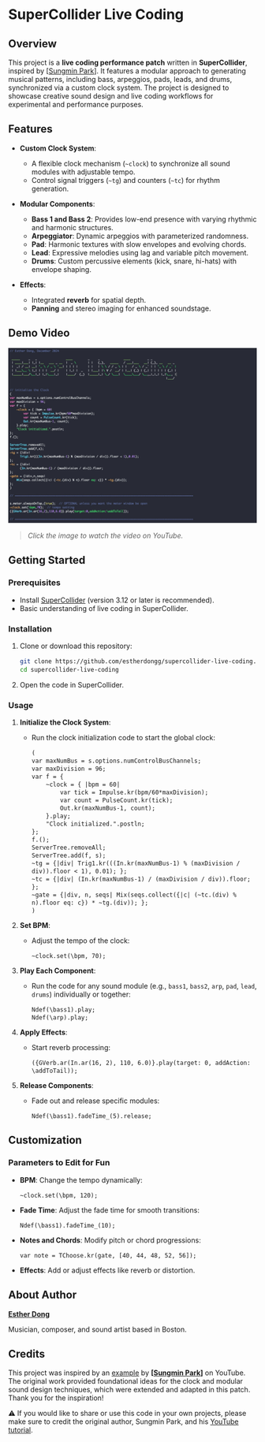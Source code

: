 

# SuperCollider Live Coding

## Overview

This project is a **live coding performance patch** written in **SuperCollider**, inspired by [[Sungmin Park](https://github.com/byulparan)]. It features a modular approach to generating musical patterns, including bass, arpeggios, pads, leads, and drums, synchronized via a custom clock system. The project is designed to showcase creative sound design and live coding workflows for experimental and performance purposes.


## Features

- **Custom Clock System**: 
  - A flexible clock mechanism (`~clock`) to synchronize all sound modules with adjustable tempo.
  - Control signal triggers (`~tg`) and counters (`~tc`) for rhythm generation.

- **Modular Components**:
  - **Bass 1 and Bass 2**: Provides low-end presence with varying rhythmic and harmonic structures.
  - **Arpeggiator**: Dynamic arpeggios with parameterized randomness.
  - **Pad**: Harmonic textures with slow envelopes and evolving chords.
  - **Lead**: Expressive melodies using lag and variable pitch movement.
  - **Drums**: Custom percussive elements (kick, snare, hi-hats) with envelope shaping.

- **Effects**:
  - Integrated **reverb** for spatial depth.
  - **Panning** and stereo imaging for enhanced soundstage.

## Demo Video


[![Watch the demo](./assets/thumbnail.jpg)](https://youtu.be/qJnYyId9GHc)

> *Click the image to watch the video on YouTube.*

## Getting Started

### Prerequisites

- Install [SuperCollider](https://supercollider.github.io/) (version 3.12 or later is recommended).
- Basic understanding of live coding in SuperCollider.

### Installation

1. Clone or download this repository:
   ```bash
   git clone https://github.com/estherdongg/supercollider-live-coding.git
   cd supercollider-live-coding
   ```
2. Open the code in SuperCollider.

### Usage

1. **Initialize the Clock System**:
   - Run the clock initialization code to start the global clock:
     ```supercollider
     (
     var maxNumBus = s.options.numControlBusChannels;
     var maxDivision = 96;
     var f = {
         ~clock = { |bpm = 60|
             var tick = Impulse.kr(bpm/60*maxDivision);
             var count = PulseCount.kr(tick);
             Out.kr(maxNumBus-1, count);
         }.play;
         "Clock initialized.".postln;
     };
     f.();
     ServerTree.removeAll;
     ServerTree.add(f, s);
     ~tg = {|div| Trig1.kr(((In.kr(maxNumBus-1) % (maxDivision / div)).floor < 1), 0.01); };
     ~tc = {|div| (In.kr(maxNumBus-1) / (maxDivision / div)).floor; };
     ~gate = {|div, n, seqs| Mix(seqs.collect({|c| (~tc.(div) % n).floor eq: c}) * ~tg.(div)); };
     )
     ```

2. **Set BPM**:
   - Adjust the tempo of the clock:
     ```supercollider
     ~clock.set(\bpm, 70);
     ```

3. **Play Each Component**:
   - Run the code for any sound module (e.g., `bass1`, `bass2`, `arp`, `pad`, `lead`, `drums`) individually or together:
     ```supercollider
     Ndef(\bass1).play;
     Ndef(\arp).play;
     ```

4. **Apply Effects**:
   - Start reverb processing:
     ```supercollider
     ({GVerb.ar(In.ar(16, 2), 110, 6.0)}.play(target: 0, addAction: \addToTail));
     ```

5. **Release Components**:
   - Fade out and release specific modules:
     ```supercollider
     Ndef(\bass1).fadeTime_(5).release;
     ```



## Customization

### Parameters to Edit for Fun
- **BPM**: Change the tempo dynamically:
  ```supercollider
  ~clock.set(\bpm, 120);
  ```
- **Fade Time**: Adjust the fade time for smooth transitions:
  ```supercollider
  Ndef(\bass1).fadeTime_(10);
  ```
- **Notes and Chords**: Modify pitch or chord progressions:
  ```supercollider
  var note = TChoose.kr(gate, [40, 44, 48, 52, 56]);
  ```
- **Effects**: Add or adjust effects like reverb or distortion.



## About Author

**[Esther Dong](https://estherdongg.github.io/)**  

Musician, composer, and sound artist based in Boston.


## Credits

This project was inspired by an [example](https://youtu.be/P9QaPtrPJbs?si=hnfgkSgpY6U5bWDl) by **[[Sungmin Park](https://youtube.com/@sungminpark?si=FhgQUVAWrwmJTJcQ)]** on YouTube. The original work provided foundational ideas for the clock and modular sound design techniques, which were extended and adapted in this patch. Thank you for the inspiration!

⚠️ If you would like to share or use this code in your own projects, please make sure to credit the original author, Sungmin Park, and his [YouTube tutorial](https://www.youtube.com/watch?v=P9QaPtrPJbs&list=PLhikuBfSBGZDhijcDguuco6fFp2q5UJgi&index=4).

